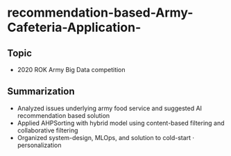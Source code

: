 # recommendation-based-Army-Cafeteria-Application-

## Topic
- 2020 ROK Army Big Data competition  

## Summarization
- Analyzed issues underlying army food service and suggested AI recommendation based solution
- Applied AHPSorting with hybrid model using content-based filtering and collaborative filtering
- Organized system-design, MLOps, and solution to cold-start · personalization